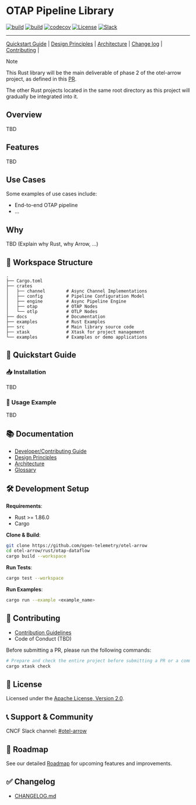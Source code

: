 # OTAP Pipeline Library

[![build](https://github.com/open-telemetry/otel-arrow/actions/workflows/rust-ci.yml/badge.svg)](https://github.com/open-telemetry/otel-arrow/actions/workflows/rust-ci.yml)
[![build](https://github.com/open-telemetry/otel-arrow/actions/workflows/rust-audit.yml/badge.svg)](https://github.com/open-telemetry/otel-arrow/actions/workflows/rust-audit.yml)
[![codecov](https://codecov.io/gh/open-telemetry/otel-arrow/graph/badge.svg?token=tmWKFoMT2G&component=otap-dataflow)](https://codecov.io/gh/open-telemetry/otel-arrow)
[![License](https://img.shields.io/badge/License-Apache_2.0-blue.svg)](https://opensource.org/licenses/Apache-2.0)
[![Slack](https://img.shields.io/badge/Slack-OTEL_Arrow-purple)](https://cloud-native.slack.com/archives/C07S4Q67LTF)

----

[Quickstart Guide](#-quickstart-guide)
| [Design Principles](docs/design-principles.md)
| [Architecture](docs/architecture.md) | [Change log](CHANGELOG.md)
| [Contributing](CONTRIBUTING.md) |

> [!NOTE]
> This Rust library will be the main deliverable of phase 2 of the
> otel-arrow project, as defined in this
> [PR](https://github.com/open-telemetry/community/pull/2634).
>
> The other Rust projects located in the same root directory as this project
> will gradually be integrated into it.

## Overview

TBD

## Features

TBD

## Use Cases

Some examples of use cases include:

- End-to-end OTAP pipeline
- ...

## Why

TBD (Explain why Rust, why Arrow, ...)

## 🚧 Workspace Structure

```text
.
├── Cargo.toml
├── crates
│   ├── channel        # Async Channel Implementations
│   ├── config         # Pipeline Configuration Model
│   ├── engine         # Async Pipeline Engine
│   ├── otap           # OTAP Nodes
│   └── otlp           # OTLP Nodes
├── docs               # Documentation
├── examples           # Rust Examples
├── src                # Main library source code
├── xtask              # Xtask for project management
└── examples           # Examples or demo applications
```

## 🚀 Quickstart Guide

### 📥 Installation

TBD

### 🎯 Usage Example

TBD

## 📚 Documentation

- [Developer/Contributing Guide](CONTRIBUTING.md)
- [Design Principles](docs/design-principles.md)
- [Architecture](docs/architecture.md)
- [Glossary](docs/glossary.md)

## 🛠️ Development Setup

**Requirements**:

- Rust >= 1.86.0
- Cargo

**Clone & Build**:

```bash
git clone https://github.com/open-telemetry/otel-arrow
cd otel-arrow/rust/otap-dataflow
cargo build --workspace
```

**Run Tests**:

```bash
cargo test --workspace
```

**Run Examples**:

```bash
cargo run --example <example_name>
```

## 🧩 Contributing

- [Contribution Guidelines](CONTRIBUTING.md)
- Code of Conduct (TBD)

Before submitting a PR, please run the following commands:

```bash
# Prepare and check the entire project before submitting a PR or a commit
cargo xtask check
```

## 📝 License

Licensed under the [Apache License, Version 2.0](LICENSE).

## 📞 Support & Community

CNCF Slack channel: [#otel-arrow](https://slack.cncf.io/)

## 🌟 Roadmap

See our detailed [Roadmap](ROADMAP.md) for upcoming features and improvements.

## ✅ Changelog

- [CHANGELOG.md](CHANGELOG.md)
